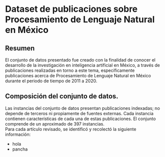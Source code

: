 # Dataset de publicaciones sobre Procesamiento de Lenguaje Natural en México

## Resumen 
El conjunto de datos presentado fue creado con la finalidad de conocer el desarrollo de la investigación en inteligencia artificial en México, a través de publicaciones realizadas en torno a este tema, específicamente publicaciones acerca de Procesamiento de Lenguaje Natural en México durante el periodo de tiempo de 2011 a 2020.

## Composición del conjunto de datos.
Las instancias del conjunto de datos presentan publicaciones indexadas; no depende de terceros ni propiamente de fuentes externas. Cada instancia contienen características de cada una de estas publicaciones. El conjunto comprende de un aproximado de 397 instancias. <br/>
Para cada artículo revisado, se identificó y recolectó la siguiente información: <br/>
* hola
* pancha 

